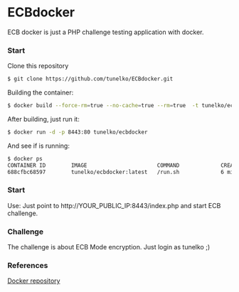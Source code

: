 # ECBdocker
ECB docker is just a PHP challenge testing application with docker. 

### Start

Clone this repository
```sh
$ git clone https://github.com/tunelko/ECBdocker.git
```

Building the container:
```sh
$ docker build --force-rm=true --no-cache=true --rm=true  -t tunelko/ecbdocker .
```
After building, just run it:
```sh
$ docker run -d -p 8443:80 tunelko/ecbdocker
```

And see if is running:
```sh
$ docker ps
CONTAINER ID        IMAGE                      COMMAND             CREATED             STATUS              PORTS                  NAMES
688cfbc68597        tunelko/ecbdocker:latest   /run.sh             6 minutes ago       Up 6 minutes        0.0.0.0:8443->80/tcp   loving_davinci
```
### Start

Use: 
Just point to http://YOUR_PUBLIC_IP:8443/index.php and start ECB challenge.  

### Challenge

The challenge is about ECB Mode encryption. Just login as tunelko ;)

### References

[Docker repository](https://registry.hub.docker.com/u/tunelko/ecbdocker/)




